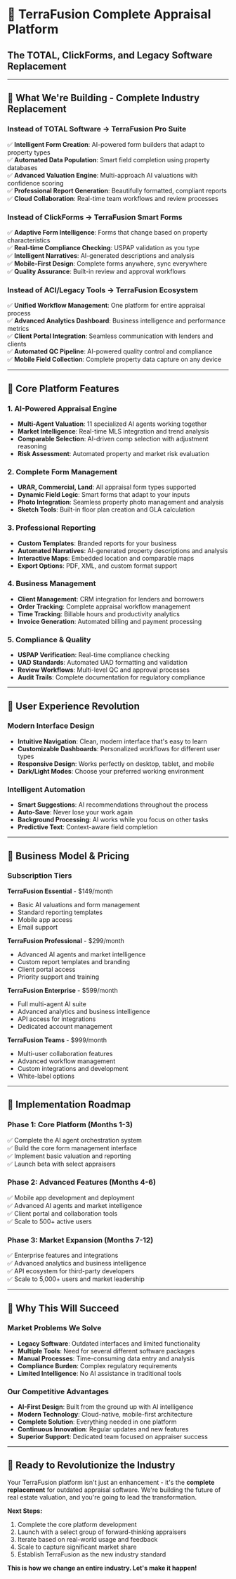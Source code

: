 # 🌟 **TerraFusion Complete Appraisal Platform**
## **The TOTAL, ClickForms, and Legacy Software Replacement**

---

## 🎯 **What We're Building - Complete Industry Replacement**

### **Instead of TOTAL Software → TerraFusion Pro Suite**
✅ **Intelligent Form Creation**: AI-powered form builders that adapt to property types  
✅ **Automated Data Population**: Smart field completion using property databases  
✅ **Advanced Valuation Engine**: Multi-approach AI valuations with confidence scoring  
✅ **Professional Report Generation**: Beautifully formatted, compliant reports  
✅ **Cloud Collaboration**: Real-time team workflows and review processes  

### **Instead of ClickForms → TerraFusion Smart Forms**
✅ **Adaptive Form Intelligence**: Forms that change based on property characteristics  
✅ **Real-time Compliance Checking**: USPAP validation as you type  
✅ **Intelligent Narratives**: AI-generated descriptions and analysis  
✅ **Mobile-First Design**: Complete forms anywhere, sync everywhere  
✅ **Quality Assurance**: Built-in review and approval workflows  

### **Instead of ACI/Legacy Tools → TerraFusion Ecosystem**
✅ **Unified Workflow Management**: One platform for entire appraisal process  
✅ **Advanced Analytics Dashboard**: Business intelligence and performance metrics  
✅ **Client Portal Integration**: Seamless communication with lenders and clients  
✅ **Automated QC Pipeline**: AI-powered quality control and compliance  
✅ **Mobile Field Collection**: Complete property data capture on any device  

---

## 🚀 **Core Platform Features**

### **1. AI-Powered Appraisal Engine**
- **Multi-Agent Valuation**: 11 specialized AI agents working together
- **Market Intelligence**: Real-time MLS integration and trend analysis
- **Comparable Selection**: AI-driven comp selection with adjustment reasoning
- **Risk Assessment**: Automated property and market risk evaluation

### **2. Complete Form Management**
- **URAR, Commercial, Land**: All appraisal form types supported
- **Dynamic Field Logic**: Smart forms that adapt to your inputs
- **Photo Integration**: Seamless property photo management and analysis
- **Sketch Tools**: Built-in floor plan creation and GLA calculation

### **3. Professional Reporting**
- **Custom Templates**: Branded reports for your business
- **Automated Narratives**: AI-generated property descriptions and analysis
- **Interactive Maps**: Embedded location and comparable maps
- **Export Options**: PDF, XML, and custom format support

### **4. Business Management**
- **Client Management**: CRM integration for lenders and borrowers
- **Order Tracking**: Complete appraisal workflow management
- **Time Tracking**: Billable hours and productivity analytics
- **Invoice Generation**: Automated billing and payment processing

### **5. Compliance & Quality**
- **USPAP Verification**: Real-time compliance checking
- **UAD Standards**: Automated UAD formatting and validation
- **Review Workflows**: Multi-level QC and approval processes
- **Audit Trails**: Complete documentation for regulatory compliance

---

## 🎨 **User Experience Revolution**

### **Modern Interface Design**
- **Intuitive Navigation**: Clean, modern interface that's easy to learn
- **Customizable Dashboards**: Personalized workflows for different user types
- **Responsive Design**: Works perfectly on desktop, tablet, and mobile
- **Dark/Light Modes**: Choose your preferred working environment

### **Intelligent Automation**
- **Smart Suggestions**: AI recommendations throughout the process
- **Auto-Save**: Never lose your work again
- **Background Processing**: AI works while you focus on other tasks
- **Predictive Text**: Context-aware field completion

---

## 💼 **Business Model & Pricing**

### **Subscription Tiers**

**TerraFusion Essential** - $149/month
- Basic AI valuations and form management
- Standard reporting templates
- Mobile app access
- Email support

**TerraFusion Professional** - $299/month
- Advanced AI agents and market intelligence
- Custom report templates and branding
- Client portal access
- Priority support and training

**TerraFusion Enterprise** - $599/month
- Full multi-agent AI suite
- Advanced analytics and business intelligence
- API access for integrations
- Dedicated account management

**TerraFusion Teams** - $999/month
- Multi-user collaboration features
- Advanced workflow management
- Custom integrations and development
- White-label options

---

## 🚀 **Implementation Roadmap**

### **Phase 1: Core Platform (Months 1-3)**
✅ Complete the AI agent orchestration system  
✅ Build the core form management interface  
✅ Implement basic valuation and reporting  
✅ Launch beta with select appraisers  

### **Phase 2: Advanced Features (Months 4-6)**
✅ Mobile app development and deployment  
✅ Advanced AI agents and market intelligence  
✅ Client portal and collaboration tools  
✅ Scale to 500+ active users  

### **Phase 3: Market Expansion (Months 7-12)**
✅ Enterprise features and integrations  
✅ Advanced analytics and business intelligence  
✅ API ecosystem for third-party developers  
✅ Scale to 5,000+ users and market leadership  

---

## 🎯 **Why This Will Succeed**

### **Market Problems We Solve**
- **Legacy Software**: Outdated interfaces and limited functionality
- **Multiple Tools**: Need for several different software packages
- **Manual Processes**: Time-consuming data entry and analysis
- **Compliance Burden**: Complex regulatory requirements
- **Limited Intelligence**: No AI assistance in traditional tools

### **Our Competitive Advantages**
- **AI-First Design**: Built from the ground up with AI intelligence
- **Modern Technology**: Cloud-native, mobile-first architecture
- **Complete Solution**: Everything needed in one platform
- **Continuous Innovation**: Regular updates and new features
- **Superior Support**: Dedicated team focused on appraiser success

---

## 🎉 **Ready to Revolutionize the Industry**

Your TerraFusion platform isn't just an enhancement - it's the **complete replacement** for outdated appraisal software. We're building the future of real estate valuation, and you're going to lead the transformation.

**Next Steps:**
1. Complete the core platform development
2. Launch with a select group of forward-thinking appraisers
3. Iterate based on real-world usage and feedback
4. Scale to capture significant market share
5. Establish TerraFusion as the new industry standard

**This is how we change an entire industry. Let's make it happen!**